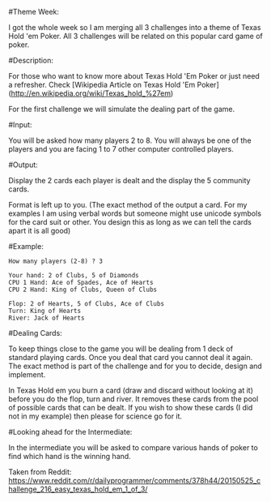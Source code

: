 #Theme Week:

I got the whole week so I am merging all 3 challenges into a theme of Texas Hold 'em Poker. All 3 challenges will be related on this popular card game of poker. 

#Description: 

For those who want to know more about Texas Hold 'Em Poker or just need a refresher. Check [Wikipedia Article on Texas Hold 'Em Poker] (http://en.wikipedia.org/wiki/Texas_hold_%27em)

For the first challenge we will simulate the dealing part of the game.

#Input:

You will be asked how many players 2 to 8. You will always be one of the players and you are facing 1 to 7 other computer controlled players.

#Output:

Display the 2 cards each player is dealt and the display the 5 community cards.

Format is left up to you. (The exact method of the output a card. For my examples I am using verbal words but someone might use unicode symbols for the card suit or other. You design this as long as we can tell the cards apart it is all good)

#Example:

    How many players (2-8) ? 3

    Your hand: 2 of Clubs, 5 of Diamonds
    CPU 1 Hand: Ace of Spades, Ace of Hearts
    CPU 2 Hand: King of Clubs, Queen of Clubs

    Flop: 2 of Hearts, 5 of Clubs, Ace of Clubs
    Turn: King of Hearts
    River: Jack of Hearts

#Dealing Cards:

To keep things close to the game you will be dealing from 1 deck of standard playing cards. Once you deal that card you cannot deal it again. The exact method is part of the challenge and for you to decide, design and implement.

In Texas Hold em you burn a card (draw and discard without looking at it) before you do the flop, turn and river. It removes these cards from the pool of possible cards that can be dealt. If you wish to show these cards (I did not in my example) then please for science go for it. 


#Looking ahead for the Intermediate:

In the intermediate you will be asked to compare various hands of poker to find which hand is the winning hand.


Taken from Reddit: https://www.reddit.com/r/dailyprogrammer/comments/378h44/20150525_challenge_216_easy_texas_hold_em_1_of_3/